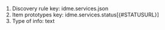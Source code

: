 1. Discovery rule key: idme.services.json
2. Item prototypes key: idme.services.status[{#STATUSURL}]
3. Type of info: text